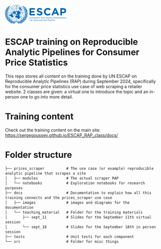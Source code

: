 <img src="src/ESCAP_LOGO_OFFICIAL.png" alt="drawing" width="200"/>

# ESCAP training on Reproducible Analytic Pipelines for Consumer Price Statistics

This repo stores all content on the training done by UN ESCAP on Reproducible Analytic Pipelines (RAP) during September 2024, specifically for the consumer price statistics use case of web scraping a retailer website. 2 classes are given: a virtual one to introduce the topic and an in-person one to go into more detail.

# Training content

Check out the training content on the main site: https://sergegoussev.github.io/ESCAP_RAP_class/docs/

# Folder structure

```
├── prices_scraper          # The use case (or example) reproducible analytic pipeline that scrapes a site
│   ├── modules             # The actual scraper RAP
│   └── notebooks           # Exploration notebooks for research purposes
├── docs                    # Documentation to explain how all this training connects and the prices_scraper use case
│   ├── images              # images and diagrams for the documentation
│   └── teaching_material   # Folder for the training materials
│       ├── sept_11         # Slides for the September 11th virtual session
│       └── sept_18         # Slides for the September 18th in person session
├── tests                   # Unit tests for each component
└── src                     # Folder for misc things
```

